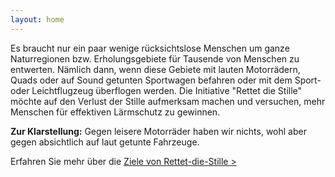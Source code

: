 ```yaml
---
layout: home
---
```


Es braucht nur ein paar wenige rücksichtslose Menschen um ganze Naturregionen bzw. Erholungsgebiete für Tausende von Menschen zu entwerten. Nämlich dann, wenn diese Gebiete mit lauten Motorrädern, Quads oder auf Sound getunten Sportwagen befahren oder mit dem Sport- oder Leichtflugzeug überflogen werden. Die Initiative "Rettet die Stille" möchte auf den Verlust der Stille aufmerksam machen und versuchen, mehr Menschen für effektiven Lärmschutz zu gewinnen.

<b>Zur Klarstellung:</b> Gegen leisere Motorräder haben wir nichts, wohl aber gegen absichtlich auf laut getunte Fahrzeuge.

Erfahren Sie mehr über die <a href="index2.html">Ziele von Rettet-die-Stille ></a>
